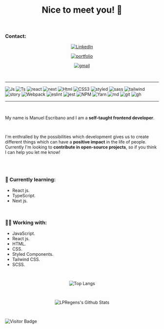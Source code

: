 <div align='center'>

# Nice to meet you! 👋

</div>

</br>

### **Contact:**

<div align='center'>

[![LinkedIn][linkedin-shield]][linkedin-url]

[![portfolio][portfolio-shield]][portfolio-url]

[![gmail][gmail-shield]][gmail-url]

</div>
</br>

---

![Js][js-shield]
![Ts][ts-shield]
![react][react-shield]
![next][next-shield]
![Html][html-shield]
![CSS3][css-shield]
![styled][styled-shield]
![sass][sass-shield]
![tailwind][tailwind-shield]
![story][story-shield]
![Webpack][webpack-shield]
![eslint][eslint-shield]
![jest][jest-shield]
![NPM][npm-shield]
![Yarn][yarn-shield]
![md][md-shield]
![git][git-shield]
![gh][github-shield]

---

<div align=center>

</div>

</br>

My name is Manuel Escribano and I am a **self-taught frontend developer**.

</br>

I'm enthralled by the possibilities which development gives us to create different things which can have a **positive impact** in the life of people.
Currently I'm looking to **contribute in open-source projects**, so if you think I can help you let me know!

</br>
</br>

### **🌱 Currently learning:**

- React js.
- TypeScript.
- Next js.

</br>

### **👷‍♂‍ Working with:**

- JavaScript.
- React js.
- HTML.
- CSS.
- Styled Components.
- Tailwind CSS.
- SCSS.

</br>

<div align='center'>

![Top Langs](https://github-readme-stats.vercel.app/api/top-langs/?username=LPRegen&layout=compact)

</br>

![LPRegens's Github Stats](https://github-readme-stats.vercel.app/api?username=LPRegen&show_icons=true&theme=calm&hide=stars&count_private=true)

</div>

</br>

![Visitor Badge](https://visitor-badge.laobi.icu/badge?page_id=LPRegen)

<!-- LinkedIn -->

[linkedin-shield]: https://img.shields.io/badge/-LinkedIn-black.svg?style=for-the-badge&logo=linkedin&colorB=0072b1
[linkedin-url]: https://www.linkedin.com/in/manuel-escribano-lpregen/

<!-- Portfolio -->

[portfolio-shield]: https://img.shields.io/badge/Portfolio-%23000000.svg?style=for-the-badge&logo=firefox&logoColor=#FF7139
[portfolio-url]: https://portfolio-lpregen.vercel.app/

<!-- Gmail -->

[gmail-shield]: https://img.shields.io/badge/Gmail-D14836?style=for-the-badge&logo=gmail&logoColor=white

[gmail-url]: mailto:manuel.escribano.051@gmail.com?subject=[GitHub]

<!-- Technologies -->

[js-shield]: https://img.shields.io/badge/JavaScript-F7DF1E?style=for-the-badge&logo=javascript&logoColor=black
[ts-shield]: https://img.shields.io/badge/TypeScript-007ACC?style=for-the-badge&logo=typescript&logoColor=white
[html-shield]: https://img.shields.io/badge/HTML-239120?style=for-the-badge&logo=html5&logoColor=white
[css-shield]: https://img.shields.io/badge/css3-%231572B6.svg?style=for-the-badge&logo=css3&logoColor=white?
[webpack-shield]: https://img.shields.io/badge/Webpack-blue?style=for-the-badge&logo=appveyor
[react-shield]: https://img.shields.io/badge/React-20232A?style=for-the-badge&logo=react&logoColor=61DAFB
[jest-shield]: https://img.shields.io/badge/Jest-323330?style=for-the-badge&logo=Jest&logoColor=white
[tailwind-shield]: https://img.shields.io/badge/Tailwind_CSS-38B2AC?style=for-the-badge&logo=tailwind-css&logoColor=white
[next-shield]: https://img.shields.io/badge/Next-black?style=for-the-badge&logo=next.js&logoColor=white
[styled-shield]: https://img.shields.io/badge/styled--components-DB7093?style=for-the-badge&logo=styled-components&logoColor=white
[sass-shield]: https://img.shields.io/badge/SASS-hotpink.svg?style=for-the-badge&logo=SASS&logoColor=white
[story-shield]: https://img.shields.io/badge/-Storybook-FF4785?style=for-the-badge&logo=storybook&logoColor=white
[eslint-shield]: https://img.shields.io/badge/ESLint-4B3263?style=for-the-badge&logo=eslint&logoColor=white
[npm-shield]: https://img.shields.io/badge/NPM-%23000000.svg?style=for-the-badge&logo=npm&logoColor=white
[yarn-shield]: https://img.shields.io/badge/yarn-%232C8EBB.svg?style=for-the-badge&logo=yarn&logoColor=white
[md-shield]: https://img.shields.io/badge/Markdown-000000?style=for-the-badge&logo=markdown&logoColor=white
[git-shield]: https://img.shields.io/badge/git-%23F05033.svg?style=for-the-badge&logo=git&logoColor=white
[github-shield]: https://img.shields.io/badge/github-%23121011.svg?style=for-the-badge&logo=github&logoColor=white

<!-- Styles -->
